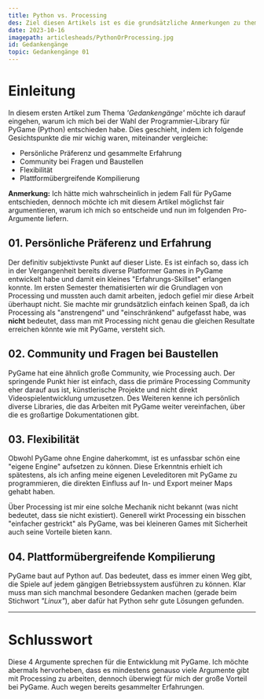 ```yaml
---
title: Python vs. Processing
des: Ziel diesen Artikels ist es die grundsätzliche Anmerkungen zu thematisieren und bereits ein laufendes Spielfenster zu erhalten.
date: 2023-10-16
imagepath: articlesheads/PythonOrProcessing.jpg
id: Gedankengänge
topic: Gedankengänge 01
---
```


# Einleitung
In diesem ersten Artikel zum Thema *'Gedankengänge'* möchte ich darauf eingehen, warum ich mich bei der Wahl der Programmier-Library für PyGame (Python) entschieden habe. Dies geschieht, indem ich folgende Gesichtspunkte die mir wichig waren, miteinander vergleiche:

- Persönliche Präferenz und gesammelte Erfahrung
- Community bei Fragen und Baustellen
- Flexibilität
- Plattformübergreifende Kompilierung

**Anmerkung:** 
Ich hätte mich wahrscheinlich in jedem Fall für PyGame entschieden, dennoch möchte ich mit diesem Artikel möglichst fair argumentieren, warum ich mich so entscheide und nun im folgenden Pro-Argumente liefern.

## 01. Persönliche Präferenz und Erfahrung
Der definitiv subjektivste Punkt auf dieser Liste. Es ist einfach so, dass ich in der Vergangenheit bereits diverse Platformer Games in PyGame entwickelt habe und damit ein kleines "Erfahrungs-Skillset" erlangen konnte. Im ersten Semester thematisierten wir die Grundlagen von Processing und mussten auch damit arbeiten, jedoch gefiel mir diese Arbeit überhaupt nicht. Sie machte mir grundsätzlich einfach keinen Spaß, da ich Processing als "anstrengend" und "einschränkend" aufgefasst habe, was **nicht** bedeutet, dass man mit Processing nicht genau die gleichen Resultate erreichen könnte wie mit PyGame, versteht sich.

## 02. Community und Fragen bei Baustellen
PyGame hat eine ähnlich große Community, wie Processing auch. Der springende Punkt hier ist einfach, dass die primäre Processing Community eher darauf aus ist, künstlerische Projekte und nicht direkt Videospielentwicklung umzusetzen. Des Weiteren kenne ich persönlich diverse Libraries, die das Arbeiten mit PyGame weiter vereinfachen, über die es großartige Dokumentationen gibt.

## 03. Flexibilität
Obwohl PyGame ohne Engine daherkommt, ist es unfassbar schön eine "eigene Engine" aufsetzen zu können. 
Diese Erkenntnis erhielt ich spätestens, als ich anfing meine eigenen Leveleditoren mit PyGame zu programmieren, die direkten Einfluss auf In- und Export meiner Maps gehabt haben. 

Über Processing ist mir eine solche Mechanik nicht bekannt (was nicht bedeutet, dass sie nicht existiert). Generell wirkt Processing ein bisschen "einfacher gestrickt" als PyGame, was bei kleineren Games mit Sicherheit auch seine Vorteile bieten kann. 

## 04. Plattformübergreifende Kompilierung
PyGame baut auf Python auf. Das bedeutet, dass es immer einen Weg gibt, die Spiele auf jedem gängigen Betriebssystem ausführen zu können. Klar muss man sich manchmal besondere Gedanken machen (gerade beim Stichwort *"Linux"*), aber dafür hat Python sehr gute Lösungen gefunden.

---

# Schlusswort

Diese 4 Argumente sprechen für die Entwicklung mit PyGame. Ich möchte abermals hervorheben, dass es mindestens genauso viele Argumente gibt mit Processing zu arbeiten, dennoch überwiegt für mich der große Vorteil bei PyGame. Auch wegen bereits gesammelter Erfahrungen.